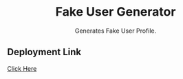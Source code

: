 <div align="center">

# Fake User Generator

Generates Fake User Profile.

</div>

## Deployment Link
[Click Here](https://bipul-harsh.github.io/LocalHackDay-2022-MLH/Task17-UseAPI/)